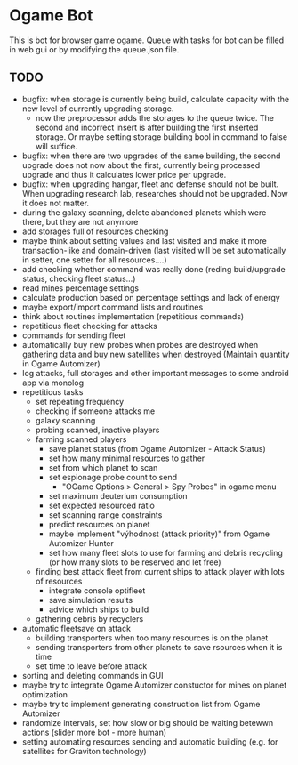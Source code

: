 Ogame Bot
=============

This is bot for browser game ogame. 
Queue with tasks for bot can be filled in web gui or by modifying the queue.json file.

TODO
-----
- bugfix: when storage is currently being build, calculate capacity with the new level of currently upgrading storage.
	- now the preprocessor adds the storages to the queue twice. The second and incorrect insert is after building the first inserted storage. Or maybe setting storage building bool in command to false will suffice.
- bugfix: when there are two upgrades of the same building, the second upgrade does not now about the first, currently being processed upgrade and thus it calculates lower price per upgrade. 
- bugfix: when upgrading hangar, fleet and defense should not be built. When upgrading research lab, researches should not be upgraded. Now it does not matter.
- during the galaxy scanning, delete abandoned planets which were there, but they are not anymore
- add storages full of resources checking
- maybe think about setting values and last visited and make it more transaction-like and domain-driven (last visited will be set automatically in setter, one setter for all resources....)
- add checking whether command was really done (reding build/upgrade status, checking fleet status...)
- read mines percentage settings
- calculate production based on percentage settings and lack of energy
- maybe export/import command lists and routines
- think about routines implementation (repetitious commands)
- repetitious fleet checking for attacks
- commands for sending fleet
- automatically buy new probes when probes are destroyed when gathering data and buy new satellites when destroyed (Maintain quantity in Ogame Automizer)
- log attacks, full storages and other important messages to some android app via monolog
- repetitious tasks
	- set repeating frequency
	- checking if someone attacks me
	- galaxy scanning
	- probing scanned, inactive players
	- farming scanned players 
		- save planet status (from Ogame Automizer - Attack Status)
		- set how many minimal resources to gather
		- set from which planet to scan
		- set espionage probe count to send
			- "OGame Options > General > Spy Probes" in ogame menu
		- set maximum deuterium consumption
		- set expected resourced ratio
		- set scanning range constraints
		- predict resources on planet
		- maybe implement "výhodnost (attack priority)" from Ogame Automizer Hunter 
		- set how many fleet slots to use for farming and debris recycling (or how many slots to be reserved and let free)
	- finding best attack fleet from current ships to attack player with lots of resources
		- integrate console optifleet
		- save simulation results
		- advice which ships to build
	- gathering debris by recyclers
- automatic fleetsave on attack
	- building transporters when too many resources is on the planet
	- sending transporters from other planets to save rsources when it is time
	- set time to leave before attack
- sorting and deleting commands in GUI
- maybe try to integrate Ogame Automizer constuctor for mines on planet optimization
- maybe try to implement generating construction list from Ogame Automizer
- randomize intervals, set how slow or big should be waiting betewwn actions (slider more bot - more human)
- setting automating resources sending and automatic building (e.g. for satellites for Graviton technology)